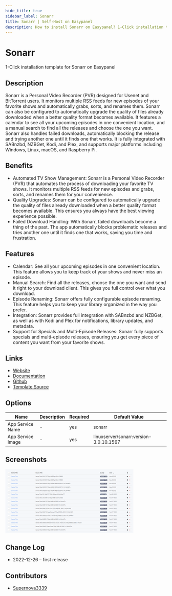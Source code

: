 ```yaml
---
hide_title: true
sidebar_label: Sonarr
title: Sonarr | Self-Host on Easypanel
description: How to install Sonarr on Easypanel? 1-Click installation template for Sonarr on Easypanel
---
```


<!-- generated -->

# Sonarr

1-Click installation template for Sonarr on Easypanel

## Description

Sonarr is a Personal Video Recorder (PVR) designed for Usenet and BitTorrent users. It monitors multiple RSS feeds for new episodes of your favorite shows and automatically grabs, sorts, and renames them. Sonarr can also be configured to automatically upgrade the quality of files already downloaded when a better quality format becomes available. It features a calendar to see all your upcoming episodes in one convenient location, and a manual search to find all the releases and choose the one you want. Sonarr also handles failed downloads, automatically blocking the release and trying another one until it finds one that works. It is fully integrated with SABnzbd, NZBGet, Kodi, and Plex, and supports major platforms including Windows, Linux, macOS, and Raspberry Pi.

## Benefits

- Automated TV Show Management: Sonarr is a Personal Video Recorder (PVR) that automates the process of downloading your favorite TV shows. It monitors multiple RSS feeds for new episodes and grabs, sorts, and renames them for your convenience.
- Quality Upgrades: Sonarr can be configured to automatically upgrade the quality of files already downloaded when a better quality format becomes available. This ensures you always have the best viewing experience possible.
- Failed Download Handling: With Sonarr, failed downloads become a thing of the past. The app automatically blocks problematic releases and tries another one until it finds one that works, saving you time and frustration.

## Features

- Calendar: See all your upcoming episodes in one convenient location. This feature allows you to keep track of your shows and never miss an episode.
- Manual Search: Find all the releases, choose the one you want and send it right to your download client. This gives you full control over what you download.
- Episode Renaming: Sonarr offers fully configurable episode renaming. This feature helps you to keep your library organized in the way you prefer.
- Integration: Sonarr provides full integration with SABnzbd and NZBGet, as well as with Kodi and Plex for notifications, library updates, and metadata.
- Support for Specials and Multi-Episode Releases: Sonarr fully supports specials and multi-episode releases, ensuring you get every piece of content you want from your favorite shows.

## Links

- [Website](https://sonarr.tv/)
- [Documentation](https://wiki.servarr.com/Sonarr)
- [Github](https://github.com/Sonarr/Sonarr)
- [Template Source](https://github.com/easypanel-io/templates/tree/main/templates/sonarr)

## Options

Name | Description | Required | Default Value
-|-|-|-
App Service Name | - | yes | sonarr
App Service Image | - | yes | linuxserver/sonarr:version-3.0.10.1567

## Screenshots

![Sonarr Screenshot](./assets/screenshot.png)

## Change Log

- 2022-12-26 – first release

## Contributors

- [Supernova3339](https://github.com/Supernova3339)

